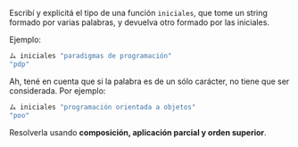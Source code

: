 Escribí y explicitá el tipo de una función `iniciales`, que tome un string formado por varias palabras, y devuelva otro formado por las iniciales. 

Ejemplo: 

```haskell
ム iniciales "paradigmas de programación"
"pdp"
```

Ah, tené en cuenta que si la palabra es de un sólo carácter, no tiene que ser considerada. Por ejemplo: 

```haskell
ム iniciales "programación orientada a objetos"
"poo"
```

Resolverla usando **composición, aplicación parcial y orden superior**.